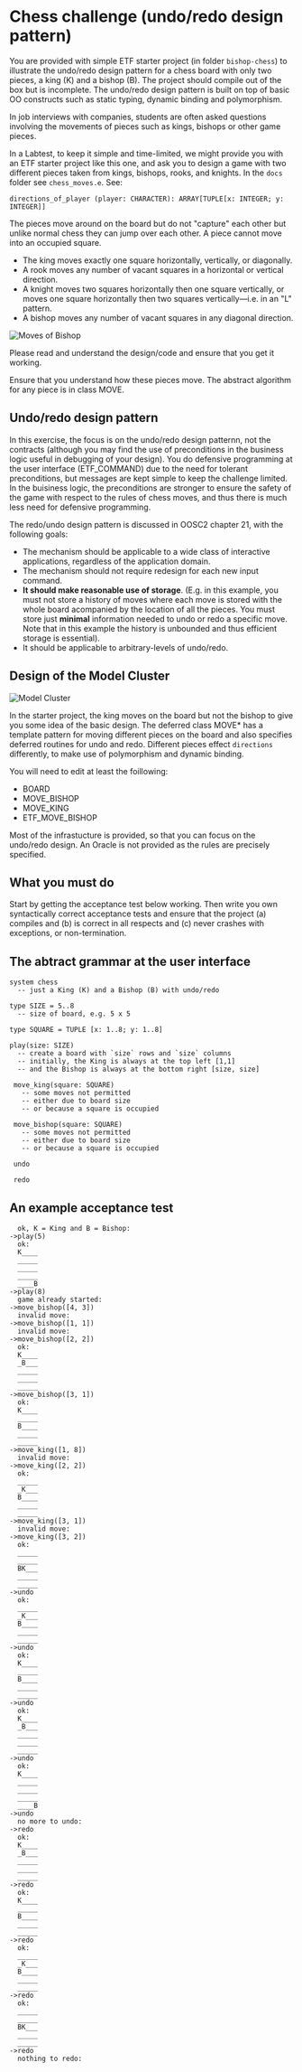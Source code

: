 # Chess challenge (undo/redo design pattern)

You are provided with simple ETF starter project (in folder `bishop-chess`) to illustrate the undo/redo design pattern for a chess board with only two pieces, a king (K) and a bishop (B). The project should compile out of the box but is incomplete. The undo/redo design pattern is built on top of basic OO constructs such as static typing, dynamic binding and polymorphism. 

In job interviews with companies, students are often asked questions involving the movements of pieces such as kings, bishops or other game pieces. 

In a Labtest, to keep it simple and time-limited, we might provide you with an ETF starter project like this one, and ask you to design a game with two different pieces taken from kings, bishops, rooks, and knights. In the `docs` folder see `chess_moves.e`. See:
  
`directions_of_player (player: CHARACTER): ARRAY[TUPLE[x: INTEGER; y: 
  INTEGER]]`
  
The pieces move around on the board but do not "capture" each other but unlike normal chess they can jump over each other. A piece cannot move into an occupied square. 

* The king moves exactly one square horizontally, vertically, or diagonally.
*  A rook moves any number of vacant squares in a horizontal or vertical direction. 
*  A knight moves two squares horizontally then one square vertically, or moves one square horizontally then two squares vertically—i.e. in an "L" pattern.
*  A bishop moves any number of vacant squares in any diagonal direction.

![Moves of Bishop](docs/bishop.png)

Please read and understand the design/code and ensure that you get it working. 

Ensure that you understand how these pieces move. The abstract algorithm for any piece is in class MOVE. 

## Undo/redo design pattern

In this exercise, the focus is on the undo/redo design patternn, not the contracts (although you may find the use of preconditions in the business logic useful in debugging of your design). You do defensive programming at the user interface (ETF_COMMAND) due to the need for tolerant preconditions, but messages are kept simple to keep the challenge limited. In the buisiness logic, the preconditions are stronger to ensure the safety of the game with respect to the rules of chess moves, and thus there is much less need for defensive programming. 

The redo/undo design pattern is discussed in OOSC2 chapter 21, with the following goals:

 * The mechanism should be applicable to a wide class of interactive applications, regardless of the application domain.
 * The mechanism should not require redesign for each new input command.
 * **It should make reasonable use of storage**. (E.g. in this example, you must not store a history of moves where each move is stored with the whole board acompanied by the location of all the pieces. You must store just **minimal** information needed to undo or redo a specific move. Note that in this example the history is unbounded and thus efficient storage is essential). 
 * It should be applicable to arbitrary-levels of undo/redo.

 
## Design of the Model Cluster

![Model Cluster](docs/model-cluster.png)

In the starter project, the king moves on the board but not the bishop to give you some idea of the basic design. The deferred class MOVE* has a template pattern for moving different pieces on the board and also specifies deferred routines for undo and redo. Different pieces effect `directions` differently, to make use of polymorphism and dynamic binding. 

You will need to edit at least the foillowing:

* BOARD
* MOVE_BISHOP
* MOVE_KING
* ETF_MOVE\_BISHOP

Most of the infrastucture is provided, so that you can focus on the undo/redo design. An Oracle is not provided as the rules are precisely specified. 

## What you must do

Start by getting the acceptance test below working. Then write you own syntactically correct acceptance tests and ensure that the project (a) compiles and (b) is correct in all respects and (c) never crashes with exceptions, or non-termination. 

## The abtract grammar at the user interface

```
system chess
  -- just a King (K) and a Bishop (B) with undo/redo

type SIZE = 5..8
  -- size of board, e.g. 5 x 5

type SQUARE = TUPLE [x: 1..8; y: 1..8]

play(size: SIZE)
  -- create a board with `size` rows and `size` columns
  -- initially, the King is always at the top left [1,1] 
  -- and the Bishop is always at the bottom right [size, size]

 move_king(square: SQUARE)
   -- some moves not permitted
   -- either due to board size
   -- or because a square is occupied

 move_bishop(square: SQUARE)
   -- some moves not permitted
   -- either due to board size
   -- or because a square is occupied

 undo

 redo
```

## An example acceptance test

```
  ok, K = King and B = Bishop:
->play(5)
  ok:
  K____
  _____
  _____
  _____
  ____B
->play(8)
  game already started:
->move_bishop([4, 3])
  invalid move:
->move_bishop([1, 1])
  invalid move:
->move_bishop([2, 2])
  ok:
  K____
  _B___
  _____
  _____
  _____
->move_bishop([3, 1])
  ok:
  K____
  _____
  B____
  _____
  _____
->move_king([1, 8])
  invalid move:
->move_king([2, 2])
  ok:
  _____
  _K___
  B____
  _____
  _____
->move_king([3, 1])
  invalid move:
->move_king([3, 2])
  ok:
  _____
  _____
  BK___
  _____
  _____
->undo
  ok:
  _____
  _K___
  B____
  _____
  _____
->undo
  ok:
  K____
  _____
  B____
  _____
  _____
->undo
  ok:
  K____
  _B___
  _____
  _____
  _____
->undo
  ok:
  K____
  _____
  _____
  _____
  ____B
->undo
  no more to undo:
->redo
  ok:
  K____
  _B___
  _____
  _____
  _____
->redo
  ok:
  K____
  _____
  B____
  _____
  _____
->redo
  ok:
  _____
  _K___
  B____
  _____
  _____
->redo
  ok:
  _____
  _____
  BK___
  _____
  _____
->redo
  nothing to redo:
```




 